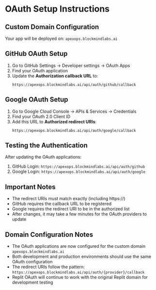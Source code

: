 # OAuth Setup Instructions

## Custom Domain Configuration
Your app will be deployed on: `apexops.blockmindlabs.ai`

## GitHub OAuth Setup

1. Go to GitHub Settings → Developer settings → OAuth Apps
2. Find your OAuth application
3. Update the **Authorization callback URL** to:
   ```
   https://apexops.blockmindlabs.ai/api/auth/github/callback
   ```

## Google OAuth Setup

1. Go to Google Cloud Console → APIs & Services → Credentials
2. Find your OAuth 2.0 Client ID
3. Add this URL to **Authorized redirect URIs**:
   ```
   https://apexops.blockmindlabs.ai/api/auth/google/callback
   ```

## Testing the Authentication

After updating the OAuth applications:

1. GitHub Login: `https://apexops.blockmindlabs.ai/api/auth/github`
2. Google Login: `https://apexops.blockmindlabs.ai/api/auth/google`

## Important Notes

- The redirect URIs must match exactly (including https://)
- GitHub requires the callback URL to be registered
- Google requires the redirect URI to be in the authorized list
- After changes, it may take a few minutes for the OAuth providers to update

## Domain Configuration Notes

- The OAuth applications are now configured for the custom domain `apexops.blockmindlabs.ai`
- Both development and production environments should use the same OAuth configuration
- The redirect URIs follow the pattern: `https://apexops.blockmindlabs.ai/api/auth/{provider}/callback`
- Replit OAuth will continue to work with the original Replit domain for development testing